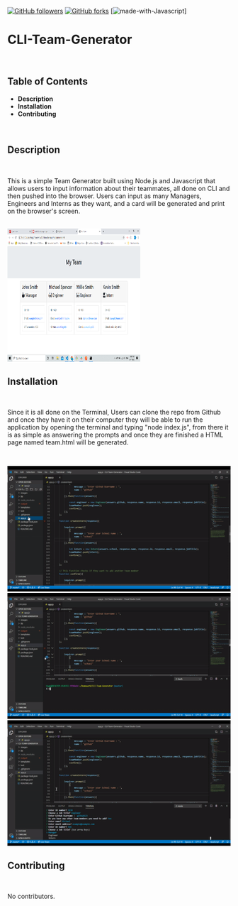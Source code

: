 [![GitHub followers](https://img.shields.io/github/followers/gohucosta23.svg?style=social&label=Follow&maxAge=2592000)](https://github.com/gohucosta23?tab=followers)
[![GitHub forks](https://img.shields.io/github/forks/gohucosta23/StrapDown.js.svg?style=social&label=Fork&maxAge=2592000)](https://GitHub.com/gohucosta23)
[![made-with-Javascript](https://www.google.com/search?sxsrf=ALeKk03CJev2vEQmChJVHosKhUSdewJBYw%3A1586455822935&source=hp&ei=DmWPXv7LNdaIytMPwKu82Aw&q=Javascript&oq=Javascript&gs_lcp=CgZwc3ktYWIQAzIECCMQJzIECCMQJzIECCMQJzIFCAAQkQIyBAgAEEMyBQgAEJECMgQIABBDMgQIABBDMgQIABBDMgQIABBDOgcIIxDqAhAnOgUIABCDAToCCABKJwgXEiMwZzExN2c4OGc5NWcxMDFnMTk3ZzIyMGc5OWc3OGc4MWc5M0oZCBgSFTBnMWcxZzFnMWcxZzFnMWcxZzFnMVCAGVjbJmCELmgCcAB4AIABzQGIAYkIkgEFNy4yLjGYAQCgAQGqAQdnd3Mtd2l6sAEK&sclient=psy-ab&ved=0ahUKEwj-ipm--NvoAhVWhHIEHcAVD8sQ4dUDCAk&uact=5)]

# CLI-Team-Generator
<br>

## Table of Contents
<ul>
<li><strong>Description</strong></li>
<li><strong>Installation</strong></li>
<li><strong>Contributing</strong></li>
</ul>
<br>

## Description
<br>
<p> This is a simple Team Generator built using Node.js and Javascript that allows users to input information about their teammates, all done on CLI and then pushed into the browser. Users can input as many Managers, Engineers and Interns as they want, and a card will be generated and print on the browser's screen.</p>
<br>
<img src = "images/TeamGenerator.png" width ="300px" height = "300px">


## Installation
<br>
<p>Since it is all done on the Terminal, Users can clone the repo from Github and once they have it on their computer they will be able to run the application by opening the terminal and typing "node index.js", from there it is as simple as answering the prompts and once they are finished a HTML page named team.html will be generated.</p>
<br>

![Installation Demo](images/CLI1.gif)
![Installation Demo](images/cli2.gif)
![Installation Demo](images/cli3.gif)


## Contributing
<br>
<p>No contributors.</p>
<br>


